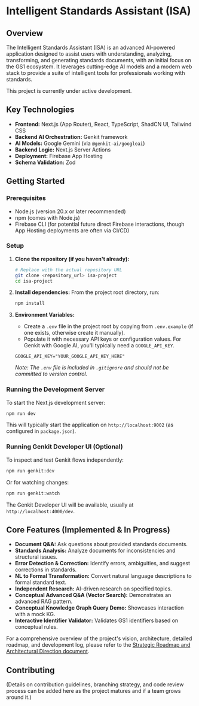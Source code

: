 # Intelligent Standards Assistant (ISA)

## Overview

The Intelligent Standards Assistant (ISA) is an advanced AI-powered application designed to assist users with understanding, analyzing, transforming, and generating standards documents, with an initial focus on the GS1 ecosystem. It leverages cutting-edge AI models and a modern web stack to provide a suite of intelligent tools for professionals working with standards.

This project is currently under active development.

## Key Technologies

*   **Frontend:** Next.js (App Router), React, TypeScript, ShadCN UI, Tailwind CSS
*   **Backend AI Orchestration:** Genkit framework
*   **AI Models:** Google Gemini (via `@genkit-ai/googleai`)
*   **Backend Logic:** Next.js Server Actions
*   **Deployment:** Firebase App Hosting
*   **Schema Validation:** Zod

## Getting Started

### Prerequisites

*   Node.js (version 20.x or later recommended)
*   npm (comes with Node.js)
*   Firebase CLI (for potential future direct Firebase interactions, though App Hosting deployments are often via CI/CD)

### Setup

1.  **Clone the repository (if you haven't already):**
    ```bash
    # Replace with the actual repository URL
    git clone <repository_url> isa-project
    cd isa-project
    ```

2.  **Install dependencies:**
    From the project root directory, run:
    ```bash
    npm install
    ```

3.  **Environment Variables:**
    *   Create a `.env` file in the project root by copying from `.env.example` (if one exists, otherwise create it manually).
    *   Populate it with necessary API keys or configuration values. For Genkit with Google AI, you'll typically need a `GOOGLE_API_KEY`.
    ```env
    GOOGLE_API_KEY="YOUR_GOOGLE_API_KEY_HERE"
    ```
    *Note: The `.env` file is included in `.gitignore` and should not be committed to version control.*

### Running the Development Server

To start the Next.js development server:

```bash
npm run dev
```

This will typically start the application on `http://localhost:9002` (as configured in `package.json`).

### Running Genkit Developer UI (Optional)

To inspect and test Genkit flows independently:

```bash
npm run genkit:dev
```
Or for watching changes:
```bash
npm run genkit:watch
```
The Genkit Developer UI will be available, usually at `http://localhost:4000/dev`.

## Core Features (Implemented & In Progress)

*   **Document Q&A:** Ask questions about provided standards documents.
*   **Standards Analysis:** Analyze documents for inconsistencies and structural issues.
*   **Error Detection & Correction:** Identify errors, ambiguities, and suggest corrections in standards.
*   **NL to Formal Transformation:** Convert natural language descriptions to formal standard text.
*   **Independent Research:** AI-driven research on specified topics.
*   **Conceptual Advanced Q&A (Vector Search):** Demonstrates an advanced RAG pattern.
*   **Conceptual Knowledge Graph Query Demo:** Showcases interaction with a mock KG.
*   **Interactive Identifier Validator:** Validates GS1 identifiers based on conceptual rules.

For a comprehensive overview of the project's vision, architecture, detailed roadmap, and development log, please refer to the [Strategic Roadmap and Architectural Direction document](./docs/blueprint.md).

## Contributing

(Details on contribution guidelines, branching strategy, and code review process can be added here as the project matures and if a team grows around it.)
